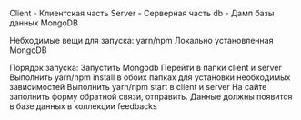 Client - Клиентская часть
Server - Серверная часть
db - Дамп базы данных MongoDB 

Небходимые вещи для запуска:
yarn/npm
Локально установленная MongoDB

Порядок запуска:
Запустить Mongodb
Перейти в папки client и server
Выполнить yarn/npm install в обоих папках для установки необходимых зависимостей
Выполнить yarn/npm start в client и server
На сайте заполнить форму обратной связи, отправить.
Данные должны появится в базе данных в коллекции feedbacks
